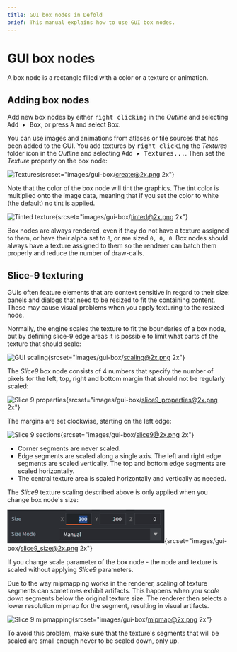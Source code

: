 ```yaml
---
title: GUI box nodes in Defold
brief: This manual explains how to use GUI box nodes.
---
```


# GUI box nodes

A box node is a rectangle filled with a color or a texture or animation.

## Adding box nodes

Add new box nodes by either <kbd>right clicking</kbd> in the *Outline* and selecting <kbd>Add ▸ Box</kbd>, or press <kbd>A</kbd> and select <kbd>Box</kbd>.

You can use images and animations from atlases or tile sources that has been added to the GUI. You add textures by <kbd>right clicking</kbd> the *Textures* folder icon in the *Outline* and selecting <kbd>Add ▸ Textures...</kbd>. Then set the *Texture* property on the box node:

![Textures](images/gui-box/create.png){srcset="images/gui-box/create@2x.png 2x"}

Note that the color of the box node will tint the graphics. The tint color is multiplied onto the image data, meaning that if you set the color to white (the default) no tint is applied.

![Tinted texture](images/gui-box/tinted.png){srcset="images/gui-box/tinted@2x.png 2x"}

Box nodes are always rendered, even if they do not have a texture assigned to them, or have their alpha set to `0`, or are sized `0, 0, 0`. Box nodes should always have a texture assigned to them so the renderer can batch them properly and reduce the number of draw-calls.

## Slice-9 texturing

GUIs often feature elements that are context sensitive in regard to their size: panels and dialogs that need to be resized to fit the containing content. These may cause visual problems when you apply texturing to the resized node.

Normally, the engine scales the texture to fit the boundaries of a box node, but by defining slice-9 edge areas it is possible to limit what parts of the texture that should scale:

![GUI scaling](images/gui-box/scaling.png){srcset="images/gui-box/scaling@2x.png 2x"}

The *Slice9* box node consists of 4 numbers that specify the number of pixels for the left, top, right and bottom margin that should not be regularly scaled:

![Slice 9 properties](images/gui-box/slice9_properties.png){srcset="images/gui-box/slice9_properties@2x.png 2x"}

The margins are set clockwise, starting on the left edge:

![Slice 9 sections](images/gui-box/slice9.png){srcset="images/gui-box/slice9@2x.png 2x"}

- Corner segments are never scaled.
- Edge segments are scaled along a single axis. The left and right edge segments are scaled vertically. The top and bottom edge segments are scaled horizontally.
- The central texture area is scaled horizontally and vertically as needed.

The *Slice9* texture scaling described above is only applied when you change box node's size:

![GUI box node size](images/gui-box/slice9_size.png){srcset="images/gui-box/slice9_size@2x.png 2x"}

If you change scale parameter of the box node - the node and texture is scaled without applying *Slice9* parameters.

Due to the way mipmapping works in the renderer, scaling of texture segments can sometimes exhibit artifacts. This happens when you _scale down_ segments below the original texture size. The renderer then selects a lower resolution mipmap for the segment, resulting in visual artifacts.

![Slice 9 mipmapping](images/gui-box/mipmap.png){srcset="images/gui-box/mipmap@2x.png 2x"}

To avoid this problem, make sure that the texture's segments that will be scaled are small enough never to be scaled down, only up.
